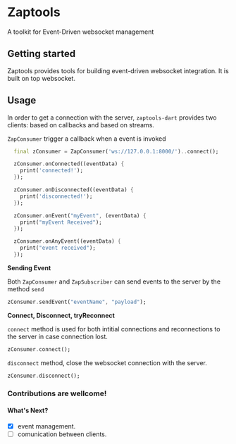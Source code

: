# Zaptools
A toolkit for Event-Driven websocket management

## Getting started

Zaptools provides tools for building event-driven websocket integration. It is built on top websocket.

## Usage

In order to get a connection with the server, `zaptools-dart` provides two clients: based on callbacks and based on streams.

`ZapConsumer` trigger a callback when a event is invoked

```dart
  final zConsumer = ZapConsumer('ws://127.0.0.1:8000/')..connect();

  zConsumer.onConnected((eventData) {
    print('connected!');
  });

  zConsumer.onDisconnected((eventData) {
    print('disconnected!');
  });

  zConsumer.onEvent("myEvent", (eventData) { 
    print("myEvent Received");
  });

  zConsumer.onAnyEvent((eventData) {
    print("event received");
  });


```

**Sending Event**

Both `ZapConsumer` and `ZapSubscriber` can send events to the server by the method `send`

```dart
zConsumer.sendEvent("eventName", "payload");
```
**Connect, Disconnect, tryReconnect**

`connect` method is used for both intitial connections and reconnections to the server in case connection lost.
```dart
zConsumer.connect();
```

`disconnect` method, close the websocket connection with the server.
```dart
zConsumer.disconnect();
```

### Contributions are wellcome!

#### What's Next?
- [x] event management.
- [ ] comunication between clients.